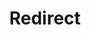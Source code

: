 ﻿---
layout: src/layouts/Redirect.astro
title: Redirect
redirect: https://octopus.com/docs/packaging-applications/build-servers
pubDate:  2023-01-01
navSearch: false
navSitemap: false
navMenu: false
---
